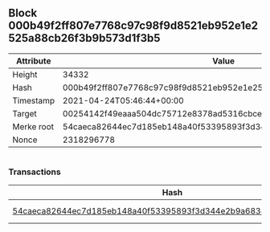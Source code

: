 ## Block 000b49f2ff807e7768c97c98f9d8521eb952e1e2525a88cb26f3b9b573d1f3b5

Attribute | Value
--- | ---
Height | 34332
Hash | 000b49f2ff807e7768c97c98f9d8521eb952e1e2525a88cb26f3b9b573d1f3b5
Timestamp | 2021-04-24T05:46:44+00:00
Target | 00254142f49eaaa504dc75712e8378ad5316cbcead634704b3734b6271167cc4
Merke root | 54caeca82644ec7d185eb148a40f53395893f3d344e2b9a68348190bd5b8c055
Nonce | 2318296778

```

```

### Transactions

Hash | Amount
--- | ---
[54caeca82644ec7d185eb148a40f53395893f3d344e2b9a68348190bd5b8c055](54caeca82644ec7d185eb148a40f53395893f3d344e2b9a68348190bd5b8c055.md) | 10.00000000 SKEPTI 
